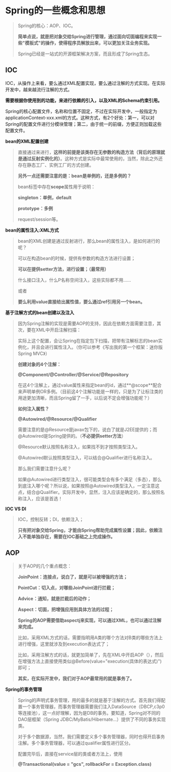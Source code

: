 # Spring的一些概念和思想

> Spring的核心：AOP、IOC。
>
> **简单点说，就是把对象交给Spring进行管理，通过面向切面编程来实现一些"模板式"的操作，使得程序员解放出来，可以更加关注业务实现。**
>
> Spring已经是一站式的开源框架解决方案，而且形成了Spring生态。

## IOC

IOC，从操作上来看，要么通过XML配置实现，要么通过注解的方式实现。在实际开发中，越来越流行注解的方式。

**需要根据你使用到的功能，来进行依赖的引入，以及XML的Schema约束引用。**

Spring的核心配置文件，名称和位置不固定，不过在实际开发中，一般指定为applicationContext-xxx.xml的方式。这种方式，有2个好处：第一，可以对Spring的配置文件进行分模块管理；第二，由于统一的前缀，方便正则加载这些配置文件。

**bean的XML配置创建**

> 直接通过来进行，**这样的前提是该类存在无参数的构造方法（背后的原理就是通过反射实例化的）**。这种方式是实际中最常使用的，当然，除此之外还存在静态工厂、实例工厂的方式创建。
>
> **另外一点还需要注意的是：bean是单例的，还是多例的？**
>
> bean标签中存在**scope**属性用于说明：
>
> **singleton：单例，default**
>
> **prototype：多例**
>
> request/session等。

**bean的属性注入:XML方式**

> bean的XML创建是通过反射进行，那么bean的属性注入，是如何进行的呢？
>
> 可以在构造bean的时候，提供有参数的构造方法进行设置；
>
> **可以在提供setter方法，进行设置；（最常用）**
>
> 什么接口注入，什么P名称空间注入，这些实际都不用……
>
> 
>
>  或者
>
> 
>
> **要么利用value直接给出属性值，要么通过ref引用另一个bean。**

**基于注解方式的bean创建以及注入**

> 因为Spring注解的实现是需要AOP的支持，因此在依赖方面需要注意，其次，要在XML中开启注解扫描：
>
> 
>
> 实际上这个配置，会让Spring在指定包下扫描，把带有注解标志的bean实例化，并且会进行属性注入。（你可以参考《写出我的第一个框架：迷你版Spring MVC》）
>
> **创建对象的4个注解：**
>
> **@Component/@Controller/@Service/@Repository**
>
> 在这4个注解上，通过value属性来指定bean的id，通过**@scope**配合来声明单例OR多例。（目前这4个注解功能是一样的，只是为了让标注类的用途更加清晰，而且Spring留了一手，以后说不定会增强功能呢？）
>
> **如何注入属性？**
>
> **@Autowired/@Resource/@Qualifier**
>
> 需要注意的是@Resource是javax包下的，说白了就是J2EE提供的；而@Autowired是Spring提供的。（**不必提供setter方法**）
>
> @Resource默认按照名称注入，如果找不到才按照类型注入。
>
> @Autowired默认按照类型注入，可以结合@Qualifier进行名称注入。
>
> 那么我们需要注意什么呢？
>
> 如果@Autowired进行类型注入，很可能类型会有多个满足（多态），那么到底注入哪个呢？所以说，如果按照@Autowired类型注入，一定注意这点，结合@Qualifier。实际开发中，显然，注入应该是确定的，那么按照名称注入，应该是首选！

**IOC VS DI**

> IOC，控制反转；DI，依赖注入；
>
> **只有把对象交给Spring，才能由Spring帮助完成属性设置；因此，依赖注入不能单独存在，需要在IOC基础之上完成操作。**

## AOP

> 关于AOP的几个重点概念：
>
> **JoinPoint：连接点，说白了，就是可以被增强的方法；**
>
> **PointCut：切入点，对哪些JoinPoint进行拦截；**
>
> **Advice：通知，就是拦截后的动作；**
>
> **Aspect：切面，把增强应用到具体方法的过程；**
>
> **Spring的AOP需要借助aspectj来实现，可以通过XML，也可以通过注解来完成。**
>
> 比如，采用XML方式的话，需要指明用A类的哪个方法对B类的哪些方法上进行增强，这里就涉及到execution表达式了；
>
> 比如，采用注解方式的话，就更加简单了，先在XML中开启AOP（），然后在增强方法上直接使用类似@Before(value="execution(具体的表达式)")即可；
>
> **其实，在实际开发中，我们对于AOP最常用的就是事务了。**

**Spring的事务管理**

> Spring的声明式事务管理，用的最多的就是基于注解的方式。首先我们得配置一个事务管理器，而事务管理器需要我们注入DataSource（DBCP,c3p0等连接池），这一点好理解，因为是DB的事务。要知道，Spring对不同的DAO层框架（Spring JDBC/MyBatis/Hibernate…）提供了不同的事务实现类。
>
> 
>
> 对于多个数据源，当然，我们需要定义多个事务管理器，同时也得开启事务注解。多个事务管理器，可以通过qualifier属性进行区分。
>
> 配置完毕后，直接在service层的类或者方法上，使用
>
> **@Transactional(value = "gcs", rollbackFor = Exception.class)**
